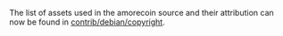 The list of assets used in the amorecoin source and their attribution can now be found in [contrib/debian/copyright](../contrib/debian/copyright).
